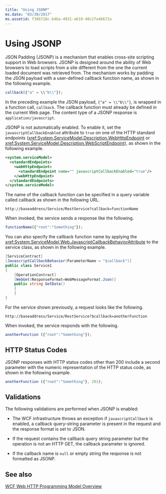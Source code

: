 ```yaml
---
title: "Using JSONP"
ms.date: "03/30/2017"
ms.assetid: f386718c-b4ba-4931-a610-40c27a46672a
---
```

# Using JSONP

JSON Padding (JSONP) is a mechanism that enables cross-site scripting support in Web browsers. JSONP is designed around the ability of Web browsers to load scripts from a site different from the one the current loaded document was retrieved from. The mechanism works by padding the JSON payload with a user-defined callback function name, as shown in the following example.

```javascript
callback({"a" = \\"b\\"});
```

In the preceding example the JSON payload, `{"a" = \\"b\\"}`, is wrapped in a function call, `callback`. The callback function must already be defined in the current Web page. The content type of a JSONP response is `application/javascript`.

JSONP is not automatically enabled. To enable it, set the `javascriptCallbackEnabled` attribute to `true` on one of the HTTP standard endpoints (<xref:System.ServiceModel.Description.WebHttpEndpoint> or <xref:System.ServiceModel.Description.WebScriptEndpoint>), as shown in the following example.

```xml
<system.serviceModel>
  <standardEndpoints>
    <webHttpEndpoint>
      <standardEndpoint name="" javascriptCallbackEnabled="true"/>
    </webHttpEndpoint>
  </standardEndpoints>
</system.serviceModel>
```

The name of the callback function can be specified in a query variable called callback as shown in the following URL.

`http://baseaddress/Service/RestService?callback=functionName`

When invoked, the service sends a response like the following.

```javascript
functionName({"root":"Something"});
```  

You can also specify the callback function name by applying the <xref:System.ServiceModel.Web.JavascriptCallbackBehaviorAttribute> to the service class, as shown in the following example.

```csharp
[ServiceContract]
[JavascriptCallbackBehavior(ParameterName = "$callback")]
public class Service1
{
    [OperationContract]
    [WebGet(ResponseFormat=WebMessageFormat.Json)]
    public string GetData()
    {
    }
}
```

For the service shown previously, a request looks like the following.

`http://baseaddress/Service/RestService?$callback=anotherFunction`

When invoked, the service responds with the following.

```javascript
anotherFunction ({"root":"Something"});
```

## HTTP Status Codes

JSONP responses with HTTP status codes other than 200 include a second parameter with the numeric representation of the HTTP status code, as shown in the following example.

```javascript
anotherFunction ({"root":"Something"}, 201);
```

## Validations

The following validations are performed when JSONP is enabled:

- The WCF infrastructure throws an exception if `javascriptCallback` is enabled, a callback query-string parameter is present in the request and the response format is set to JSON.

- If the request contains the callback query string parameter but the operation is not an HTTP GET, the callback parameter is ignored.

- If the callback name is `null` or empty string the response is not formatted as JSONP.

## See also

[WCF Web HTTP Programming Model Overview](../../../../docs/framework/wcf/feature-details/wcf-web-http-programming-model-overview.md)

